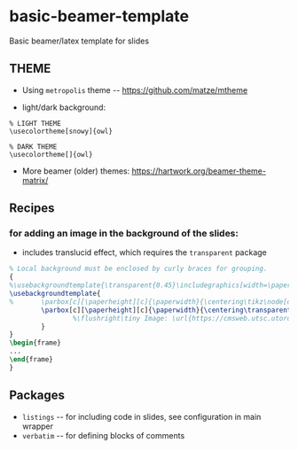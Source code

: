 # basic-beamer-template
Basic beamer/latex template for slides


## THEME
* Using `metropolis` theme -- https://github.com/matze/mtheme

* light/dark background:
```
% LIGHT THEME
\usecolortheme[snowy]{owl}

% DARK THEME
\usecolortheme[]{owl}
```

* More beamer (older) themes:
  https://hartwork.org/beamer-theme-matrix/


## Recipes

### for adding an image in the background of the slides:
  - includes translucid effect, which requires the `transparent` package
```latex
% Local background must be enclosed by curly braces for grouping.
{
%\usebackgroundtemplate{\transparent{0.45}\includegraphics[width=\paperwidth]{figs/mp_projs_02}}%
\usebackgroundtemplate{
%       \parbox[c][\paperheight][c]{\paperwidth}{\centering\tikz\node[opacity=0.5]{\centering\transparent{0.4}\includegraphics[width=\paperwidth]{figs/mp_projs_02}};}
        \parbox[c][\paperheight][c]{\paperwidth}{\centering\transparent{0.3}\includegraphics[width=\paperwidth]{figs/mp_projs_02}
                %\flushright\tiny Image: \url{https://cmsweb.utsc.utoronto.ca/marcelo-ponce/projects/}
        }
}
\begin{frame}
...
\end{frame}
}
```

## Packages
* `listings` -- for including code in slides, see configuration in main wrapper
* `verbatim` -- for defining blocks of comments
